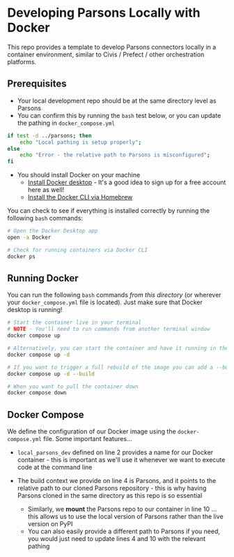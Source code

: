 # Developing Parsons Locally with Docker
This repo provides a template to develop Parsons connectors locally in a container environment, similar to Civis / Prefect / other orchestration platforms.

## Prerequisites

* Your local development repo should be at the same directory level as Parsons
* You can confirm this by running the `bash` test below, or you can update the pathing in `docker_compose.yml`

```bash
if test -d ../parsons; then
    echo "Local pathing is setup properly";
else
    echo "Error - the relative path to Parsons is misconfigured";
fi
```

* You should install Docker on your machine
  * [Install Docker desktop](https://www.docker.com) - It's a good idea to sign up for a free account here as well!
  * [Install the Docker CLI via Homebrew](https://formulae.brew.sh/formula/docker)

You can check to see if everything is installed correctly by running the following `bash` commands:

```bash
# Open the Docker Desktop app
open -a Docker

# Check for running containers via Docker CLI
docker ps
```

## Running Docker
You can run the following `bash` commands *from this directory* (or wherever your `docker_compose.yml` file is located). Just make sure that Docker desktop is running!

```bash
# Start the container live in your terminal
# NOTE - You'll need to run commands from another terminal window
docker compose up

# Alternatively, you can start the container and have it running in the background (or "detach" it)
docker compose up -d

# If you want to trigger a full rebuild of the image you can add a --build flag on to the end
docker compose up -d --build

# When you want to pull the container down 
docker compose down
```

## Docker Compose
We define the configuration of our Docker image using the `docker-compose.yml` file. Some important features...

* `local_parsons_dev` defined on line 2 provides a name for our Docker container - this is important as we'll use it whenever we want to execute code at the command line

* The build context we provide on line 4 is Parsons, and it points to the relative path to our cloned Parsons repository - this is why having Parsons cloned in the same directory as this repo is so essential
  * Similarly, we **mount** the Parsons repo to our container in line 10 ... this allows us to use the local version of Parsons rather than the live version on PyPI
  * You can also easily provide a different path to Parsons if you need, you would just need to update lines 4 and 10 with the relevant pathing